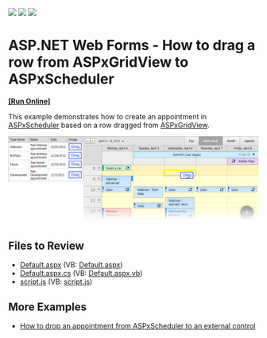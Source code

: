 <!-- default badges list -->
![](https://img.shields.io/endpoint?url=https://codecentral.devexpress.com/api/v1/VersionRange/128546578/16.2.3%2B)
[![](https://img.shields.io/badge/Open_in_DevExpress_Support_Center-FF7200?style=flat-square&logo=DevExpress&logoColor=white)](https://supportcenter.devexpress.com/ticket/details/E4292)
[![](https://img.shields.io/badge/📖_How_to_use_DevExpress_Examples-e9f6fc?style=flat-square)](https://docs.devexpress.com/GeneralInformation/403183)
<!-- default badges end -->

# ASP.NET Web Forms - How to drag a row from ASPxGridView to ASPxScheduler
<!-- run online -->
**[[Run Online]](https://codecentral.devexpress.com/e4292/)**
<!-- run online end -->

This example demonstrates how to create an appointment in [ASPxScheduler](https://docs.devexpress.com/AspNet/DevExpress.Web.ASPxScheduler.ASPxScheduler) based on a row dragged from [ASPxGridView](https://docs.devexpress.com/AspNet/DevExpress.Web.ASPxGridView).

![](grid-and-scheduler.png)

## Files to Review

* [Default.aspx](./CS/Default.aspx) (VB: [Default.aspx](./VB/Default.aspx))
* [Default.aspx.cs](./CS/Default.aspx.cs) (VB: [Default.aspx.vb](./VB/Default.aspx.vb))
* [script.js](./CS/scripts/script.js) (VB: [script.js](./VB/scripts/script.js))

## More Examples

* [How to drop an appointment from ASPxScheduler to an external control](https://github.com/DevExpress-Examples/how-to-drop-an-appointment-from-aspxscheduler-to-an-external-control-e4708)
